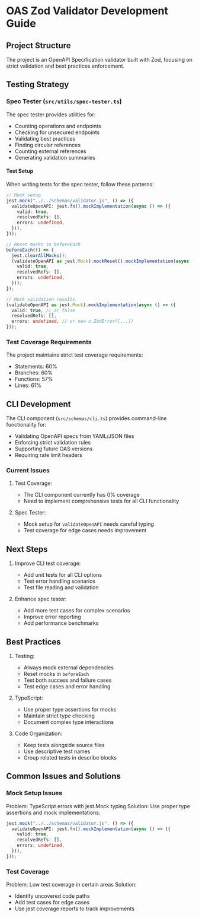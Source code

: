 # OAS Zod Validator Development Guide

## Project Structure

The project is an OpenAPI Specification validator built with Zod, focusing on strict validation and best practices enforcement.

## Testing Strategy

### Spec Tester (`src/utils/spec-tester.ts`)

The spec tester provides utilities for:

- Counting operations and endpoints
- Checking for unsecured endpoints
- Validating best practices
- Finding circular references
- Counting external references
- Generating validation summaries

#### Test Setup

When writing tests for the spec tester, follow these patterns:

```typescript
// Mock setup
jest.mock("../../schemas/validator.js", () => ({
  validateOpenAPI: jest.fn().mockImplementation(async () => ({
    valid: true,
    resolvedRefs: [],
    errors: undefined,
  })),
}));

// Reset mocks in beforeEach
beforeEach(() => {
  jest.clearAllMocks();
  (validateOpenAPI as jest.Mock).mockReset().mockImplementation(async () => ({
    valid: true,
    resolvedRefs: [],
    errors: undefined,
  }));
});

// Mock validation results
(validateOpenAPI as jest.Mock).mockImplementation(async () => ({
  valid: true, // or false
  resolvedRefs: [],
  errors: undefined, // or new z.ZodError([...])
}));
```

### Test Coverage Requirements

The project maintains strict test coverage requirements:

- Statements: 60%
- Branches: 60%
- Functions: 57%
- Lines: 61%

## CLI Development

The CLI component (`src/schemas/cli.ts`) provides command-line functionality for:

- Validating OpenAPI specs from YAML/JSON files
- Enforcing strict validation rules
- Supporting future OAS versions
- Requiring rate limit headers

### Current Issues

1. Test Coverage:

   - The CLI component currently has 0% coverage
   - Need to implement comprehensive tests for all CLI functionality

2. Spec Tester:
   - Mock setup for `validateOpenAPI` needs careful typing
   - Test coverage for edge cases needs improvement

## Next Steps

1. Improve CLI test coverage:

   - Add unit tests for all CLI options
   - Test error handling scenarios
   - Test file reading and validation

2. Enhance spec tester:
   - Add more test cases for complex scenarios
   - Improve error reporting
   - Add performance benchmarks

## Best Practices

1. Testing:

   - Always mock external dependencies
   - Reset mocks in `beforeEach`
   - Test both success and failure cases
   - Test edge cases and error handling

2. TypeScript:

   - Use proper type assertions for mocks
   - Maintain strict type checking
   - Document complex type interactions

3. Code Organization:
   - Keep tests alongside source files
   - Use descriptive test names
   - Group related tests in describe blocks

## Common Issues and Solutions

### Mock Setup Issues

Problem: TypeScript errors with jest.Mock typing
Solution: Use proper type assertions and mock implementations:

```typescript
jest.mock("../../schemas/validator.js", () => ({
  validateOpenAPI: jest.fn().mockImplementation(async () => ({
    valid: true,
    resolvedRefs: [],
    errors: undefined,
  })),
}));
```

### Test Coverage

Problem: Low test coverage in certain areas
Solution:

- Identify uncovered code paths
- Add test cases for edge cases
- Use jest coverage reports to track improvements
